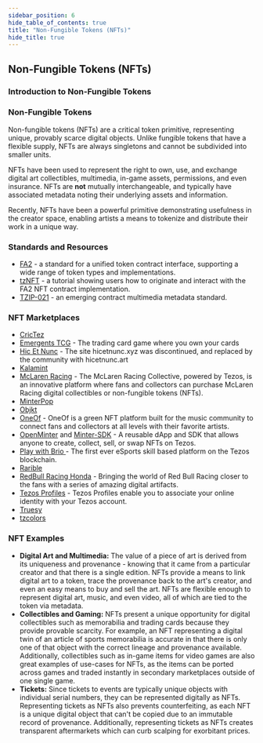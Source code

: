 ```yaml
---
sidebar_position: 6
hide_table_of_contents: true
title: "Non-Fungible Tokens (NFTs)"
hide_title: true
---
```



## Non-Fungible Tokens (NFTs)

### Introduction to Non-Fungible Tokens

### Non-Fungible Tokens

Non-fungible tokens \(NFTs\) are a critical token primitive, representing unique, provably scarce digital objects. Unlike fungible tokens that have a flexible supply, NFTs are always singletons and cannot be subdivided into smaller units.

NFTs have been used to represent the right to own, use, and exchange digital art collectibles, multimedia, in-game assets, permissions, and even insurance. NFTs are **not** mutually interchangeable, and typically have associated metadata noting their underlying assets and information.

Recently, NFTs have been a powerful primitive demonstrating usefulness in the creator space, enabling artists a means to tokenize and distribute their work in a unique way.

### Standards and Resources

* [FA2](https://gitlab.com/tzip/tzip/-/blob/master/proposals/tzip-12/tzip-12.md) - a standard for a unified token contract interface, supporting a wide range of token types and implementations. 
* [tzNFT](https://github.com/tqtezos/nft-tutorial) - a tutorial showing users how to originate and interact with the FA2 NFT contract implementation.
* [TZIP-021](https://gitlab.com/tzip/tzip/-/blob/tzip-21-spec/proposals/tzip-21/tzip-21.md) - an emerging contract multimedia metadata standard. 

### NFT Marketplaces 
* [CricTez](https://crictez.medium.com/introducing-crictez-21a284c60e94)
* [Emergents TCG](https://emergentstcg.com/) - The trading card game where you own your cards
* [Hic Et Nunc](https://hicetnunc.art/) - The site hicetnunc.xyz was discontinued, and replaced by the community with hicetnunc.art
* [Kalamint](https://kalamint.io/) 
* [McLaren Racing](https://mclarenracingcollective.com/) - The McLaren Racing Collective, powered by Tezos, is an innovative platform where fans and collectors can purchase McLaren Racing digital collectibles or non-fungible tokens (NFTs).
* [MinterPop](https://minterpop.com/)
* [Objkt](https://objkt.com/) 
* [OneOf](https://oneof.com/) - OneOf is a green NFT platform built for the music community to connect fans and collectors at all levels with their favorite artists.
* [OpenMinter](https://github.com/tqtezos/minter) and [Minter-SDK](https://github.com/tqtezos/minter-sdk) - A reusable dApp and SDK that allows anyone to create, collect, sell, or swap NFTs on Tezos.
* [Play with Brio ](https://playwithbrio.com/home) - The first ever eSports skill based platform on the Tezos blockchain.
* [Rarible](https://rarible.com)
* [RedBull Racing Honda](https://redbullracingcollectibles.com/) - Bringing the world of Red Bull Racing closer to the fans with a series of amazing digital artifacts.
* [Tezos Profiles](https://tzprofiles.com/) - Tezos Profiles enable you to associate your online identity with your Tezos account.
* [Truesy](https://www.truesy.com/) 
* [tzcolors](https://www.tzcolors.io)

### NFT Examples

* **Digital Art and Multimedia:** The value of a piece of art is derived from its uniqueness and provenance - knowing that it came from a particular creator and that there is a single edition. NFTs provide a means to link digital art to a token, trace the provenance back to the art's creator, and even an easy means to buy and sell the art. NFTs are flexible enough to represent digital art, music, and even video, all of which are tied to the token via metadata.
* **Collectibles and Gaming:** NFTs present a unique opportunity for digital collectibles such as memorabilia and trading cards because they provide provable scarcity. For example, an NFT representing a digital twin of an article of sports memorabilia is accurate in that there is only one of that object with the correct lineage and provenance available. Additionally, collectibles such as in-game items for video games are also great examples of use-cases for NFTs, as the items can be ported across games and traded instantly in secondary marketplaces outside of one single game.
* **Tickets:** Since tickets to events are typically unique objects with individual serial numbers, they can be represented digitally as NFTs. Representing tickets as NFTs also prevents counterfeiting, as each NFT is a unique digital object that can't be copied due to an immutable record of provenance. Additionally, representing tickets as NFTs creates transparent aftermarkets which can curb scalping for exorbitant prices.

